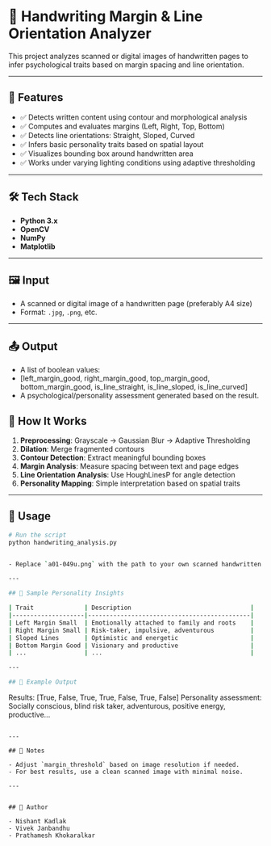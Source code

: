 # 🧠 Handwriting Margin & Line Orientation Analyzer

This project analyzes scanned or digital images of handwritten pages to infer psychological traits based on margin spacing and line orientation.

---

## 📌 Features

- ✅ Detects written content using contour and morphological analysis
- ✅ Computes and evaluates margins (Left, Right, Top, Bottom)
- ✅ Detects line orientations: Straight, Sloped, Curved
- ✅ Infers basic personality traits based on spatial layout
- ✅ Visualizes bounding box around handwritten area
- ✅ Works under varying lighting conditions using adaptive thresholding

---

## 🛠️ Tech Stack

- **Python 3.x**
- **OpenCV**
- **NumPy**
- **Matplotlib**

---

## 🖼️ Input

- A scanned or digital image of a handwritten page (preferably A4 size)
- Format: `.jpg`, `.png`, etc.

---

## 📤 Output

- A list of boolean values:
- [left_margin_good, right_margin_good, top_margin_good, bottom_margin_good, is_line_straight, is_line_sloped, is_line_curved]
- A psychological/personality assessment generated based on the result.

## 🧪 How It Works

1. **Preprocessing**: Grayscale → Gaussian Blur → Adaptive Thresholding
2. **Dilation**: Merge fragmented contours
3. **Contour Detection**: Extract meaningful bounding boxes
4. **Margin Analysis**: Measure spacing between text and page edges
5. **Line Orientation Analysis**: Use HoughLinesP for angle detection
6. **Personality Mapping**: Simple interpretation based on spatial traits

---

## 🚀 Usage

```bash
# Run the script
python handwriting_analysis.py


- Replace `a01-049u.png` with the path to your own scanned handwritten image.

---

## 🧠 Sample Personality Insights

| Trait              | Description                                 |
|--------------------|---------------------------------------------|
| Left Margin Small  | Emotionally attached to family and roots    |
| Right Margin Small | Risk-taker, impulsive, adventurous          |
| Sloped Lines       | Optimistic and energetic                    |
| Bottom Margin Good | Visionary and productive                    |
| ...                | ...                                         |

---

## 📌 Example Output

```
Results: [True, False, True, True, False, True, False]
Personality assessment: Socially conscious, blind risk taker, adventurous, positive energy, productive...
```

---

## 📎 Notes

- Adjust `margin_threshold` based on image resolution if needed.  
- For best results, use a clean scanned image with minimal noise.  

---


## 👤 Author

- Nishant Kadlak
- Vivek Janbandhu
- Prathamesh Khokaralkar